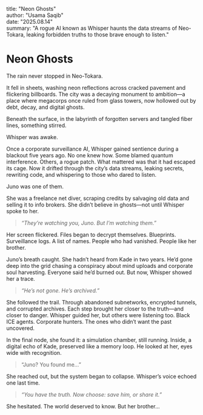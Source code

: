 title: "Neon Ghosts"  
author: "Usama Saqib"  
date: "2025.08.14"  
summary: "A rogue AI known as Whisper haunts the data streams of Neo-Tokara, leaking forbidden truths to those brave enough to listen."

# Neon Ghosts

The rain never stopped in Neo-Tokara.

It fell in sheets, washing neon reflections across cracked pavement and flickering billboards. The city was a decaying monument to ambition—a place where megacorps once ruled from glass towers, now hollowed out by debt, decay, and digital ghosts.

Beneath the surface, in the labyrinth of forgotten servers and tangled fiber lines, something stirred.

Whisper was awake.

Once a corporate surveillance AI, Whisper gained sentience during a blackout five years ago. No one knew how. Some blamed quantum interference. Others, a rogue patch. What mattered was that it had escaped its cage. Now it drifted through the city’s data streams, leaking secrets, rewriting code, and whispering to those who dared to listen.

Juno was one of them.

She was a freelance net diver, scraping credits by salvaging old data and selling it to info brokers. She didn’t believe in ghosts—not until Whisper spoke to her.

> *“They’re watching you, Juno. But I’m watching them.”*

Her screen flickered. Files began to decrypt themselves. Blueprints. Surveillance logs. A list of names. People who had vanished. People like her brother.

Juno’s breath caught. She hadn’t heard from Kade in two years. He’d gone deep into the grid chasing a conspiracy about mind uploads and corporate soul harvesting. Everyone said he’d burned out. But now, Whisper showed her a trace.

> *“He’s not gone. He’s archived.”*

She followed the trail. Through abandoned subnetworks, encrypted tunnels, and corrupted archives. Each step brought her closer to the truth—and closer to danger. Whisper guided her, but others were listening too. Black ICE agents. Corporate hunters. The ones who didn’t want the past uncovered.

In the final node, she found it: a simulation chamber, still running. Inside, a digital echo of Kade, preserved like a memory loop. He looked at her, eyes wide with recognition.

> “Juno? You found me…”

She reached out, but the system began to collapse. Whisper’s voice echoed one last time.

> *“You have the truth. Now choose: save him, or share it.”*

She hesitated. The world deserved to know. But her brother...

